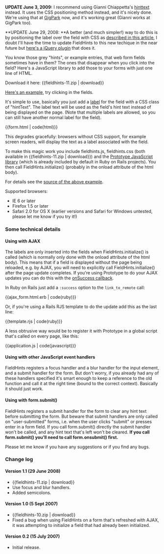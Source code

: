 **UPDATE June 3, 2009:** I recommend using Gianni Chiappetta's [hinttext][7] instead. It uses the CSS positioning method instead, and it's nicely done. We're using that at [GigPark][8] now, and it's working great (Gianni works at GigPark too). 

   [7]: http://github.com/gf3/hinttext
   [8]: http://www.gigpark.com/

**UPDATE June 29, 2008: **A better (and much simpler!) way to do this is by positioning the label over the field with CSS as [described in this article][9], I doubt I'll have the time to update FieldHints to this new techique in the near future but [here's a jQuery plugin][10] that does it.

   [9]: http://www.alistapart.com/articles/makingcompactformsmoreaccessible
   [10]: http://remysharp.com/2007/03/19/a-few-more-jquery-plugins-crop-labelover-and-pluck/#labelOver

You know those grey "hints", or example entries, that web form fields
sometimes have in them? The ones that disappear when you click into the field?
Here's a JavaScript library to add those to your forms with just one line of
HTML.

Download it here: {{fieldhints-11.zip | download}}


[Here's an example](fieldhints/example.html), try clicking in the fields.

It's simple to use, basically you just add a [label][12] for the field with a
CSS class of "hintText". The label text will be used as the field's hint text
instead of being displayed on the page. (Note that multiple labels are
allowed, so you can still have another normal label for the field).

    
   [12]: http://www.w3.org/TR/html401/interact/forms.html#edef-LABEL

{{form.html | code(html)}}

This degrades gracefully: browsers without CSS support, for example screen
readers, will display the text as a label associated with the field.

To make this magic work you include fieldhints.js, fieldhints.css (both
available in {{fieldhints-11.zip | download}}) and the [Prototype JavaScript library][14] (which is
already included by default in Ruby on Rails projects). You then call
FieldHints.initialize() (probably in the onload attribute of the html body).

   [14]: http://prototypejs.org/download

For details see the [source of the above example](fieldhints/example.html).

Supported browsers:

  * IE 6 or later
  * Firefox 1.5 or later
  * Safari 2.0 for OS X (earlier versions and Safari for Windows untested, please let me know if you try it!)

### Some technical details

#### Using with AJAX

The labels are only inserted into the fields when FieldHints.initialize() is
called (which is normally only done with the onload attribute of the html
body). This means that if a field is displayed without the page being
reloaded, e.g. by AJAX, you will need to explicitly call
FieldHints.initialize() after the page update completes. If you're using
Prototype to do your AJAX updates you can do this with the [onSuccess
callback][16].

   [16]: http://prototypejs.org/api/ajax/options

In Ruby on Rails just add a `:success` option to the `link_to_remote` call:

{{ajax_form.html.erb | code(ruby)}}    

Or, if you're using a Rails RJS template to do the update add this as the last
line:
    
{{template.rjs | code(ruby)}}

A less obtrusive way would be to register it with Prototype in a global script
that's called on every page, like this:

{{application.js | code(javascript)}}

#### Using with other JavaScript event handlers

FieldHints registers a focus handler and a blur handler for the input element,
and a submit handler for the form. But don't worry, if you already had any of
these handlers specified it's smart enough to keep a reference to the old
function and call it at the right time (bound to the correct context).
Basically it should just work.

#### Using with form.submit()

FieldHints registers a submit handler for the form to clear any hint text
before submitting the form. But beware that submit handlers are only called on
"user-submitted" forms, i.e. when the user clicks "submit" or presses enter in
a form field. If you call form.submit() directly the submit handler won't be
called, and any hint text that's left won't be cleared. **If you call
form.submit() you'll need to call form.onsubmit() first.**

Please let me know if you have any suggestions or if you find any bugs.

### Change log

#### Version 1.1 (29 June 2008)

  * {{fieldhints-11.zip | download}}
  * Use focus and blur handlers.
  * Added semicolons.

#### Version 1.0 (5 Sept 2007)

  * {{fieldhints-10.zip | download}}
  * Fixed a bug when using FieldHints on a form that's refreshed with AJAX, it was attempting to initialize a field that had already been initialized.

#### Version 0.2 (15 July 2007)

  * Initial release.

